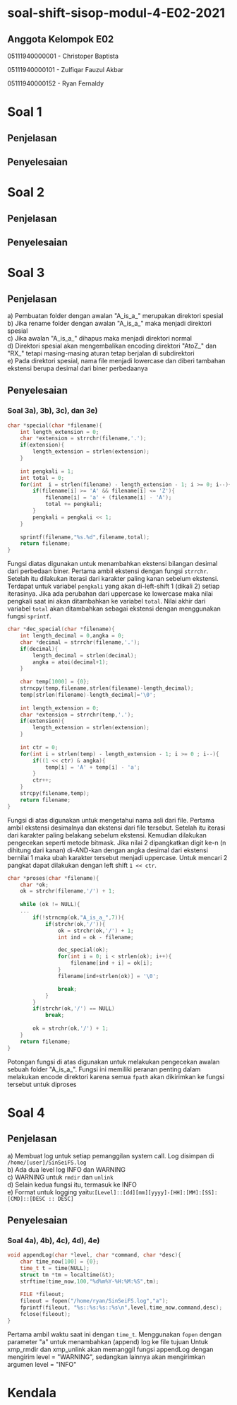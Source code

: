 # soal-shift-sisop-modul-4-E02-2021

## Anggota Kelompok E02
05111940000001 - Christoper Baptista

05111940000101 - Zulfiqar Fauzul Akbar

05111940000152 - Ryan Fernaldy

# Soal 1
## Penjelasan
## Penyelesaian

# Soal 2
## Penjelasan
## Penyelesaian

# Soal 3
## Penjelasan
a) Pembuatan folder dengan awalan "A_is_a_" merupakan direktori spesial</br>
b) Jika rename folder dengan awalan "A_is_a_" maka menjadi direktori spesial</br>
c) Jika awalan "A_is_a_" dihapus maka menjadi direktori normal</br>
d) Direktori spesial akan mengembalikan encoding direktori "AtoZ_" dan "RX_" tetapi masing-masing aturan tetap berjalan di subdirektori</br>
e) Pada direktori spesial, nama file menjadi lowercase dan diberi tambahan ekstensi berupa desimal dari biner perbedaanya</br> 
## Penyelesaian
### Soal 3a), 3b), 3c), dan 3e)
```c
char *special(char *filename){
    int length_extension = 0;
    char *extension = strrchr(filename,'.');
    if(extension){
        length_extension = strlen(extension);
    }
 
    int pengkali = 1;
    int total = 0;
    for(int  i = strlen(filename) - length_extension - 1; i >= 0; i--){
        if(filename[i] >= 'A' && filename[i] <= 'Z'){
            filename[i] = 'a' + (filename[i] - 'A');
            total += pengkali;
        }
        pengkali = pengkali << 1;
    }
 
    sprintf(filename,"%s.%d",filename,total);
    return filename;
}
```
Fungsi diatas digunakan untuk menambahkan ekstensi bilangan desimal dari perbedaan biner. Pertama ambil ekstensi dengan fungsi ``strrchr``. Setelah itu dilakukan iterasi dari karakter paling kanan sebelum ekstensi. Terdapat untuk variabel ``pengkali`` yang akan di-left-shift 1 (dikali 2) setiap iterasinya. Jika ada perubahan dari uppercase ke lowercase maka nilai pengkali saat ini akan ditambahkan ke variabel ``total``. Nilai akhir dari variabel ``total`` akan ditambahkan sebagai ekstensi dengan menggunakan fungsi ``sprintf``.

```c
char *dec_special(char *filename){
    int length_decimal = 0,angka = 0;
    char *decimal = strrchr(filename,'.');
    if(decimal){
        length_decimal = strlen(decimal);
		angka = atoi(decimal+1);
    }
 
    char temp[1000] = {0};
    strncpy(temp,filename,strlen(filename)-length_decimal);
    temp[strlen(filename)-length_decimal]='\0';
 
    int length_extension = 0;
    char *extension = strrchr(temp,'.');
    if(extension){
        length_extension = strlen(extension);
    }
 
    int ctr = 0;
    for(int i = strlen(temp) - length_extension - 1; i >= 0 ; i--){
        if((1 << ctr) & angka){
            temp[i] = 'A' + temp[i] - 'a';
        }
        ctr++;
    }
    strcpy(filename,temp);
    return filename;
}
```
Fungsi di atas digunakan untuk mengetahui nama asli dari file. Pertama ambil ekstensi desimalnya dan ekstensi dari file tersebut. Setelah itu iterasi dari karakter paling belakang sebelum ekstensi. Kemudian dilakukan pengecekan seperti metode bitmask. Jika nilai 2 dipangkatkan digit ke-n (n dihitung dari kanan) di-AND-kan dengan angka desimal dari ekstensi bernilai 1 maka ubah karakter tersebut menjadi uppercase. Untuk mencari 2 pangkat dapat dilakukan dengan left shift ``1 << ctr``.

```c
char *proses(char *filename){
	char *ok;
    ok = strchr(filename,'/') + 1;
 
    while (ok != NULL){ 
    ...
		if(!strncmp(ok,"A_is_a_",7)){
			if(strchr(ok,'/')){
				ok = strchr(ok,'/') + 1;
				int ind = ok - filename;

				dec_special(ok);
				for(int i = 0; i < strlen(ok); i++){
					filename[ind + i] = ok[i]; 
				}
				filename[ind+strlen(ok)] = '\0';

				break;
			}
		}
        if(strchr(ok,'/') == NULL)
            break;
 
        ok = strchr(ok,'/') + 1;
    }
	return filename;
}
```
Potongan fungsi di atas digunakan untuk melakukan pengecekan awalan sebuah folder "A_is_a_". Fungsi ini memiliki peranan penting dalam melakukan encode direktori karena semua ``fpath`` akan dikirimkan ke fungsi tersebut untuk diproses


# Soal 4
## Penjelasan
a) Membuat log untuk setiap pemanggilan system call. Log disimpan di ``/home/[user]/SinSeiFS.log``</br>
b) Ada dua level log INFO dan WARNING</br>
c) WARNING untuk ``rmdir`` dan ``unlink``</br>
d) Selain kedua fungsi itu, termasuk ke INFO</br>
e) Format untuk logging yaitu:``[Level]::[dd][mm][yyyy]-[HH]:[MM]:[SS]:[CMD]::[DESC :: DESC]`` </br>
## Penyelesaian
### Soal 4a), 4b), 4c), 4d), 4e)
```c
void appendLog(char *level, char *command, char *desc){
	char time_now[100] = {0};
	time_t t = time(NULL);
	struct tm *tm = localtime(&t);
	strftime(time_now,100,"%d%m%Y-%H:%M:%S",tm);
 
	FILE *fileout;
	fileout = fopen("/home/ryan/SinSeiFS.log","a");
	fprintf(fileout, "%s::%s:%s::%s\n",level,time_now,command,desc);
	fclose(fileout);
}
```
Pertama ambil waktu saat ini dengan ``time_t``. Menggunakan ``fopen`` dengan parameter "a" untuk menambahkan (append) log ke file tujuan
Untuk xmp_rmdir dan xmp_unlink akan memanggil fungsi appendLog dengan mengirim level = "WARNING", sedangkan lainnya akan mengirimkan argumen level = "INFO"
# Kendala
